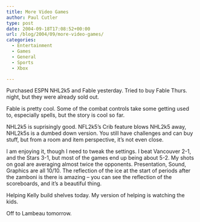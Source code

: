 ```yaml
---
title: More Video Games
author: Paul Cutler
type: post
date: 2004-09-18T17:08:52+00:00
url: /blog/2004/09/more-video-games/
categories:
  - Entertainment
  - Games
  - General
  - Sports
  - Xbox

---
```

Purchased ESPN NHL2k5 and Fable yesterday. Tried to buy Fable Thurs. night, but they were already sold out.

Fable is pretty cool. Some of the combat controls take some getting used to, especially spells, but the story is cool so far.

NHL2k5 is suprisingly good. NFL2k5&#8217;s Crib feature blows NHL2k5 away, NHL2k5s is a dumbed down version. You still have challenges and can buy stuff, but from a room and item perspective, it&#8217;s not even close.

I am enjoying it, though I need to tweak the settings. I beat Vancouver 2-1, and the Stars 3-1, but most of the games end up being about 5-2. My shots on goal are averaging almost twice the opponents. Presentation, Sound, Graphics are all 10/10. The reflection of the ice at the start of periods after the zamboni is there is amazing &#8211; you can see the reflection of the scoreboards, and it&#8217;s a beautiful thing.

Helping Kelly build shelves today. My version of helping is watching the kids.

Off to Lambeau tomorrow.